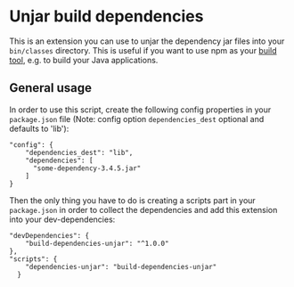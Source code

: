# Unjar build dependencies
This is an extension you can use to unjar the dependency jar files into your `bin/classes` directory. This is useful if you want to use npm as your [build tool](http://blog.keithcirkel.co.uk/how-to-use-npm-as-a-build-tool/), e.g. to build your Java applications.

## General usage
In order to use this script, create the following config properties in your `package.json` file (Note: config option `dependencies_dest` optional and defaults to 'lib'):

```
"config": {
    "dependencies_dest": "lib",
    "dependencies": [
      "some-dependency-3.4.5.jar"
    ]
}
```

Then the only thing you have to do is creating a scripts part in your `package.json` in order to collect the dependencies and add this extension into your dev-dependencies:

```
"devDependencies": {
    "build-dependencies-unjar": "^1.0.0"
},
"scripts": {
    "dependencies-unjar": "build-dependencies-unjar"
  }
```
